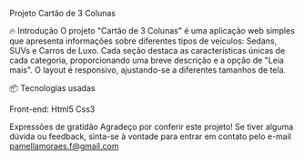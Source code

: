 Projeto Cartão de 3 Colunas

🔥 Introdução
O projeto "Cartão de 3 Colunas" é uma aplicação web simples que apresenta informações sobre diferentes tipos de veículos: Sedans, SUVs e Carros de Luxo. Cada seção destaca as características únicas de cada categoria, proporcionando uma breve descrição e a opção de "Leia mais". O layout é responsivo, ajustando-se a diferentes tamanhos de tela.

📦 Tecnologias usadas

Front-end:
Html5
Css3

Expressões de gratidão
Agradeço por conferir este projeto! Se tiver alguma dúvida ou feedback, sinta-se à vontade para entrar em contato pelo e-mail pamellamoraes.f@gmail.com


